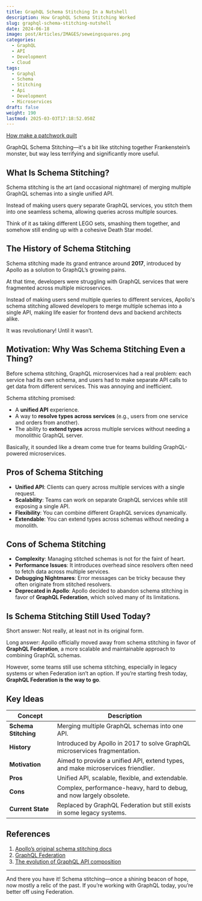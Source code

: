 ```yaml
---
title: GraphQL Schema Stitching In a Nutshell
description: How GraphQL Schema Stitching Worked
slug: graphql-schema-stitching-nutshell
date: 2024-06-18
image: post/Articles/IMAGES/seweingsquares.png
categories:
  - GraphQL
  - API
  - Development
  - Cloud
tags:
  - Graphql
  - Schema
  - Stitching
  - Api
  - Development
  - Microservices
draft: false
weight: 190
lastmod: 2025-03-03T17:18:52.050Z
---
```

[How make a patchwork quilt](https://www.diaryofaquilter.com/how-to-make-a-quilt/)

GraphQL Schema Stitching—it's a bit like stitching together Frankenstein’s monster, but way less terrifying and significantly more useful.

## What Is Schema Stitching?

Schema stitching is the art (and occasional nightmare) of merging multiple GraphQL schemas into a single unified API.

Instead of making users query separate GraphQL services, you stitch them into one seamless schema, allowing queries across multiple sources.

Think of it as taking different LEGO sets, smashing them together, and somehow still ending up with a cohesive Death Star model.

## The History of Schema Stitching

Schema stitching made its grand entrance around **2017**, introduced by Apollo as a solution to GraphQL’s growing pains.

At that time, developers were struggling with GraphQL services that were fragmented across multiple microservices.

Instead of making users send multiple queries to different services, Apollo's schema stitching allowed developers to merge multiple schemas into a single API, making life easier for frontend devs and backend architects alike.

It was revolutionary! Until it wasn’t.

## Motivation: Why Was Schema Stitching Even a Thing?

Before schema stitching, GraphQL microservices had a real problem: each service had its own schema, and users had to make separate API calls to get data from different services. This was annoying and inefficient.

Schema stitching promised:

* A **unified API** experience.
* A way to **resolve types across services** (e.g., users from one service and orders from another).
* The ability to **extend types** across multiple services without needing a monolithic GraphQL server.

Basically, it sounded like a dream come true for teams building GraphQL-powered microservices.

## Pros of Schema Stitching

* **Unified API**: Clients can query across multiple services with a single request.
* **Scalability**: Teams can work on separate GraphQL services while still exposing a single API.
* **Flexibility**: You can combine different GraphQL services dynamically.
* **Extendable**: You can extend types across schemas without needing a monolith.

## Cons of Schema Stitching

* **Complexity**: Managing stitched schemas is not for the faint of heart.
* **Performance Issues**: It introduces overhead since resolvers often need to fetch data across multiple services.
* **Debugging Nightmares**: Error messages can be tricky because they often originate from stitched resolvers.
* **Deprecated in Apollo**: Apollo decided to abandon schema stitching in favor of **GraphQL Federation**, which solved many of its limitations.

## Is Schema Stitching Still Used Today?

Short answer: Not really, at least not in its original form.

Long answer: Apollo officially moved away from schema stitching in favor of **GraphQL Federation**, a more scalable and maintainable approach to combining GraphQL schemas.

However, some teams still use schema stitching, especially in legacy systems or when Federation isn’t an option. If you’re starting fresh today, **GraphQL Federation is the way to go**.

## Key Ideas

| Concept              | Description                                                                      |
| -------------------- | -------------------------------------------------------------------------------- |
| **Schema Stitching** | Merging multiple GraphQL schemas into one API.                                   |
| **History**          | Introduced by Apollo in 2017 to solve GraphQL microservices fragmentation.       |
| **Motivation**       | Aimed to provide a unified API, extend types, and make microservices friendlier. |
| **Pros**             | Unified API, scalable, flexible, and extendable.                                 |
| **Cons**             | Complex, performance-heavy, hard to debug, and now largely obsolete.             |
| **Current State**    | Replaced by GraphQL Federation but still exists in some legacy systems.          |

## References

1. [Apollo’s original schema stitching docs](https://www.apollographql.com/docs/graphql-tools/schema-stitching/)
2. [GraphQL Federation](https://www.apollographql.com/docs/federation/)
3. [The evolution of GraphQL API composition](https://graphql.org/blog/graphql-composition/)

***

And there you have it! Schema stitching—once a shining beacon of hope, now mostly a relic of the past. If you’re working with GraphQL today, you’re better off using Federation.
